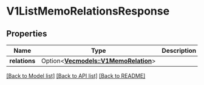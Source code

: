 # V1ListMemoRelationsResponse

## Properties

Name | Type | Description | Notes
------------ | ------------- | ------------- | -------------
**relations** | Option<[**Vec<models::V1MemoRelation>**](v1MemoRelation.md)> |  | [optional]

[[Back to Model list]](../README.md#documentation-for-models) [[Back to API list]](../README.md#documentation-for-api-endpoints) [[Back to README]](../README.md)


